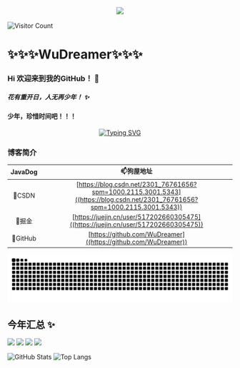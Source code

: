 <p align="center">
<img src="https://capsule-render.vercel.app/api?type=waving&color=timeGradient&height=260&&section=header&text=HI%20THERE&fontSize=90&fontAlign=50&fontAlignY=28&desc=I%20am%20WuDreamer%F0%9F%98%81&descAlign=50&descSize=30&descAlignY=56&animation=twinkling" />
</p>



![Visitor Count](https://profile-counter.glitch.me/WuDreamer/count.svg)
# ✨✨✨WuDreamer✨✨✨
### Hi 欢迎来到我的GitHub！ 👋
##### 花有重开日，人无再少年！ ✨
#### 少年，珍惜时间吧！！！

<div align="center">
  <a href="https://blog.sunguoqi.com/">
    <img src="https://readme-typing-svg.demolab.com?font=Fira+Code&pause=1000&color=024EF7&width=435&lines=昨日之深渊,今日之浅谈;想的是你,放不下的还是你！&center=true&size=27" alt="Typing SVG" />
  </a>
</div>


### 博客简介

| JavaDog| 📫狗屋地址 |
| :----:| :----: | 
| 🤔CSDN  | [https://blog.csdn.net/2301_76761656?spm=1000.2115.3001.5343]((https://blog.csdn.net/2301_76761656?spm=1000.2115.3001.5343)) | 
| 🌱掘金 | [https://juejin.cn/user/517202660305475]((https://juejin.cn/user/517202660305475))| 
| 🔭GitHub |[https://github.com/WuDreamer]((https://github.com/WuDreamer))| 

![](https://raw.githubusercontent.com/WuDreamer/WuDreamer/refs/heads/output/github-contribution-grid-snake-dark.svg)

<!--
**WuDreamer/WuDreamer** is a ✨ _special_ ✨ repository because its `README.md` (this file) appears on your GitHub profile.

Here are some ideas to get you started:

- 🔭 I’m currently working on ...
- 🌱 I’m currently learning ...
- 👯 I’m looking to collaborate on ...
- 🤔 I’m looking for help with ...
- 💬 Ask me about ...
- 📫 How to reach me: ...
- 😄 Pronouns: ...
- ⚡ Fun fact: ...
-->
## 今年汇总 ✨
<img align="" height="137px" src="https://github-readme-stats.vercel.app/api?username=WuDreamer&hide_title=true&hide_border=true&show_icons=true&include_all_commits=true&line_height=21&bg_color=0,EC6C6C,FFD479,FFFC79,73FA79&theme=graywhite&locale=cn" />   <img align="" height="137px" src="https://github-readme-stats.vercel.app/api/top-langs/?username=WuDreamer&hide_title=true&hide_border=true&layout=compact&bg_color=0,73FA79,73FDFF,D783FF&theme=&locale=cn" />
<picture>
  <source
    srcset="https://github-readme-stats.vercel.app/api?username=WuDreamer&show_icons=true&hide_border=true&bg_color=0,EC6C6C,FFD479,FFFC79,73FA79&line_height=21&theme=graywhite"
    media="(prefers-color-scheme: graywhite)"
  />
  <img src="https://github-readme-stats.vercel.app/api?username=WuDreamer&show_icons=true&hide_border=true&bg_color=0,EC6C6C,FFD479,FFFC79,73FA79&line_height=21&line_height=21" />
</picture>
<picture>
  <source
    srcset="https://github-readme-stats.vercel.app/api/top-langs/?username=WuDreamer&layout=compact&hide_border=true&bg_color=0,73FA79,73FDFF,D783FF&line_height=21&langs_count=7&theme=graywhite"
    media="(prefers-color-scheme: graywhite)"
  />
  <img src="https://github-readme-stats.vercel.app/api/top-langs/?username=WuDreamer&layout=compact&hide_border=true&line_height=21&bg_color=0,73FA79,73FDFF,D783FF&langs_count=7" />
</picture>



<div class="github-stats">
  <img src="https://github-readme-stats.vercel.app/api?username=WuDreamer&show_icons=true&hide_border=true&bg_color=0,EC6C6C,FFD479,FFFC79,73FA79&line_height=20&theme=graywhite" alt="GitHub Stats" />
  <img src="https://github-readme-stats.vercel.app/api/top-langs/?username=WuDreamer&layout=compact&hide_border=true&bg_color=0,73FA79,73FDFF,D783FF&line_height=21&theme=graywhite" alt="Top Langs" />
</div>






